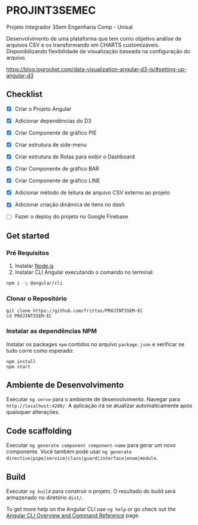 # PROJINT3SEMEC

Projeto Integrador 3Sem Engenharia Comp - Unisal  

Desenvolvimento de uma plataforma que tem como objetivo análise de arquivos CSV e os transformando em CHARTS customizáveis. Disponibilizando flexibilidade de visualização baseada na configuração do arquivo.


https://blog.logrocket.com/data-visualization-angular-d3-js/#setting-up-angular-d3



## Checklist

- [x] Criar o Projeto Angular
- [x] Adicionar dependências do D3
- [x] Criar Componente de gráfico PIE
- [x] Criar estrutura de side-menu
- [X] Criar estrutura de Rotas para exibir o Dashboard
- [x] Criar Componente de gráfico BAR
- [x] Criar Componente de gráfico LINE
- [x] Adicionar método de leitura de arquivo CSV externo ao projeto
- [x] Adicionar criação dinâmica de itens no dash
- [ ] Fazer o deploy do projeto no Google Firebase


## Get started


### Pré Requisitos

1. Instalar [Node.js](https://nodejs.org)
2. Instalar CLI Angular executando o comando no terminal:
  ```bash
  npm i -g @angular/cli
  ```

### Clonar o Repositório

```shell
git clone https://github.com/frittas/PROJINT3SEM-EC
cd PROJINT3SEM-EC
```

### Instalar as dependências NPM

Instalar os packages `npm` contidos no arquivo `package.json` e verificar se tudo corre como esperado:

```shell
npm install
npm start
```


## Ambiente de Desenvolvimento

Executar `ng serve` para o ambiente de desenvolvimento. Navegar para `http://localhost:4200/`. A aplicação irá se atualizar automaticamente após quaisquer alterações.

## Code scaffolding

Executar `ng generate component component-name` para gerar um novo componente. Você também pode usar `ng generate directive|pipe|service|class|guard|interface|enum|module`.

## Build

Executar `ng build` para construir o projeto. O resultado do build será armazenado no diretório `dist/`.

To get more help on the Angular CLI use `ng help` or go check out the [Angular CLI Overview and Command Reference](https://angular.io/cli) page.
